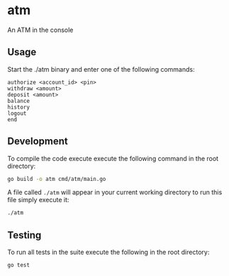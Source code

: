 # atm
An ATM in the console

## Usage
Start the ./atm binary and enter one of the following commands:
```
authorize <account_id> <pin>
withdraw <amount>
deposit <amount>
balance
history
logout
end
```

## Development
To compile the code execute execute the following command in the root directory:
```bash
go build -o atm cmd/atm/main.go
```

A file called `./atm` will appear in your current working directory to run this file simply execute it:
```bash
./atm
```

## Testing
To run all tests in the suite execute the following in the root directory:
```bash
go test
```
